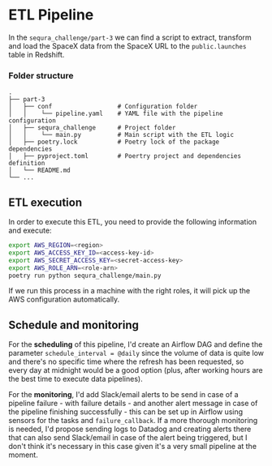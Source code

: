 # ETL Pipeline
In the `sequra_challenge/part-3` we can find a script to extract, transform and load the SpaceX data from the SpaceX URL to the `public.launches` table in Redshift.

### Folder structure
    .
    ├── part-3         
    │   ├── conf                  # Configuration folder
    │   │    └── pipeline.yaml    # YAML file with the pipeline configuration   
    │   ├── sequra_challenge      # Project folder 
    │   │    └── main.py          # Main script with the ETL logic    
    │   ├── poetry.lock           # Poetry lock of the package dependencies
    │   ├── pyproject.toml        # Poertry project and dependencies definition
    │   └── README.md             
    └── ...

## ETL execution
In order to execute this ETL, you need to provide the following information and execute:
```sh
export AWS_REGION=<region>
export AWS_ACCESS_KEY_ID=<access-key-id>
export AWS_SECRET_ACCESS_KEY=<secret-access-key>
export AWS_ROLE_ARN=<role-arn>
poetry run python sequra_challenge/main.py
``` 
If we run this process in a machine with the right roles, it will pick up the AWS configuration automatically.

## Schedule and monitoring
For the **scheduling** of this pipeline, I'd create an Airflow DAG and define the parameter `schedule_interval = @daily` since the volume of data is quite low and there's no specific time where the refresh has been requested, so every day at midnight would be a good option (plus, after working hours are the best time to execute data pipelines).

For the **monitoring**, I'd add Slack/email alerts to be send in case of a pipeline failure - with failure details - and another alert message in case of the pipeline finishing successfully - this can be set up in Airflow using sensors for the tasks and `failure_callback`. If a more thorough monitoring is needed, I'd propose sending logs to Datadog and creating alerts there that can also send Slack/email in case of the alert being triggered, but I don't think it's necessary in this case given it's a very small pipeline at the moment.

